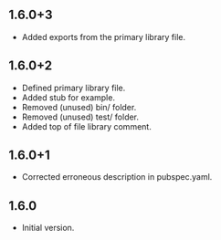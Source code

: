 ## 1.6.0+3
- Added exports from the primary library file. 

## 1.6.0+2
- Defined primary library file.
- Added stub for example.
- Removed (unused) bin/ folder. 
- Removed (unused) test/ folder.
- Added top of file library comment.

## 1.6.0+1
- Corrected erroneous description in pubspec.yaml.

## 1.6.0
- Initial version.
